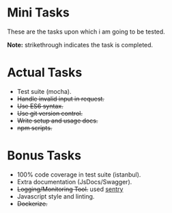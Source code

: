 # Mini Tasks
These are the tasks upon which i am going to be tested.

**Note:** strikethrough indicates the task is completed.

# Actual Tasks
- Test suite (mocha).
- ~~Handle invalid input in request.~~
- ~~Use ES6 syntax.~~
- ~~Use git version control.~~
- ~~Write setup and usage docs.~~
- ~~npm scripts.~~

# Bonus Tasks
- 100% code coverage in test suite (istanbul).
- Extra documentation (JsDocs/Swagger).
- ~~Logging/Monitoring Tool.~~ used [sentry](https://sentry.io)
- Javascript style and linting.
- ~~Dockerize.~~
